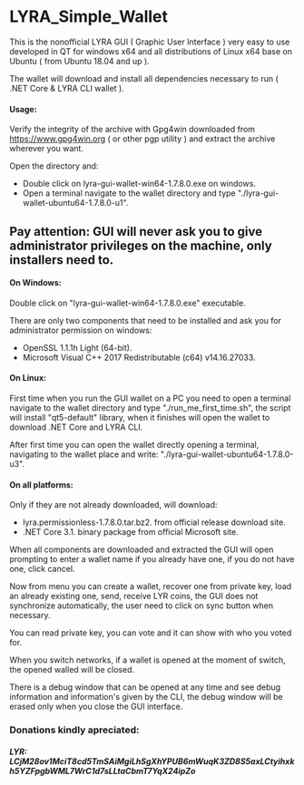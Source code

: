 # LYRA_Simple_Wallet

This is the nonofficial LYRA GUI ( Graphic User Interface ) very easy to use developed in QT for windows x64 and all distributions of Linux x64 base on Ubuntu ( from Ubuntu 18.04 and up ).

The wallet will download and install all dependencies necessary to run ( .NET Core & LYRA CLI wallet ).

#### Usage:

Verify the integrity of the archive with Gpg4win downloaded from https://www.gpg4win.org ( or other pgp utility ) and extract the archive wherever you want.

Open the directory and:
* Double click on lyra-gui-wallet-win64-1.7.8.0.exe on windows.
* Open a terminal navigate to the wallet directory and type "./lyra-gui-wallet-ubuntu64-1.7.8.0-u1".

## Pay attention: GUI will never ask you to give administrator privileges on the machine, only installers need to.

#### On Windows:

Double click on "lyra-gui-wallet-win64-1.7.8.0.exe" executable.

There are only two components that need to be installed and ask you for administrator permission on windows:
* OpenSSL 1.1.1h Light (64-bit).
* Microsoft Visual C++ 2017 Redistributable (c64) v14.16.27033.

#### On Linux:

First time when you run the GUI wallet on a PC you need to open a terminal navigate to the wallet directory and type "./run_me_first_time.sh", the script will install "qt5-default" library, when it finishes will open the wallet to download .NET Core and LYRA CLI.

After first time you can open the wallet directly opening a terminal, navigating to the wallet place and write: "./lyra-gui-wallet-ubuntu64-1.7.8.0-u3".

#### On all platforms:

Only if they are not already downloaded, will download:
* lyra.permissionless-1.7.8.0.tar.bz2. from official release download site.
* .NET Core 3.1. binary package from official Microsoft site.

When all components are downloaded and extracted the GUI will open prompting to enter a wallet name if you already have one, if you do not have one, click cancel.

Now from menu you can create a wallet, recover one from private key, load an already existing one, send, receive LYR coins, the GUI does not synchronize automatically, the user need to click on sync button when necessary.

You can read private key, you can vote and it can show with who you voted for.

When you switch networks, if a wallet is opened at the moment of switch, the opened walled will be closed.

There is a debug window that can be opened at any time and see debug information and information's given by the CLI, the debug window will be erased only when you close the GUI interface.


### Donations kindly apreciated:
##### LYR: LCjM28ov1MciT8cd5TmSAiMgiLhSgXhYPUB6mWuqK3ZD8S5axLCtyihxkh5YZFpgbWML7WrC1d7sLLtaCbmT7YqX24ipZo
